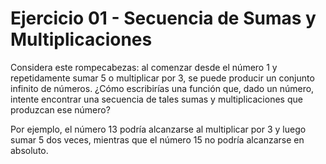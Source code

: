 # Ejercicio 01 - Secuencia de Sumas y Multiplicaciones

Considera este rompecabezas: al comenzar desde el número 1 y repetidamente sumar 5 o multiplicar por 3, se puede producir un conjunto infinito de números. ¿Cómo escribirías una función que, dado un número, intente encontrar una secuencia de tales sumas y multiplicaciones que produzcan ese número?

Por ejemplo, el número 13 podría alcanzarse al multiplicar por 3 y luego sumar 5 dos veces, mientras que el número 15 no podría alcanzarse en absoluto.